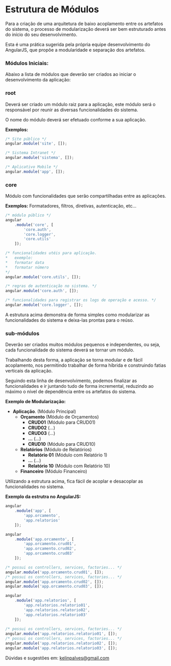 # Estrutura de Módulos

Para a criação de uma arquitetura de baixo acoplamento entre os artefatos do sistema, o processo de modularização deverá ser bem estruturado antes do início do seu desenvolvimento.

Esta é uma prática sugerida pela própria equipe desenvolvimento do AngularJS, que propõe a modularidade e separação dos artefatos.

### Módulos Iniciais:

Abaixo a lista de módulos que deverão ser criados ao iniciar o desenvolvimento da aplicação:

### root

Deverá ser criado um módulo raiz para a aplicação, este módulo será o responsável por reunir as diversas funcionalidades do sistema.

O nome do módulo deverá ser efetuado conforme a sua aplicação.

**Exemplos:**

```js
/* Site público */
angular.module('site', []);

/* Sistema Intranet */
angular.module('sistema', []);

/* Aplicativo Mobile */
angular.module('app', []);
```

### core

Módulo com funcionalidades que serão compartilhadas entre as aplicações.

**Exemplos:** Formatadores, filtros, diretivas, autenticação, etc...

```js
/* módulo público */
angular
	.module('core', [
		'core.auth',
		'core.logger',
		'core.utils'
	]);

/* funcionalidades utéis para aplicação.
*   exemplo:
*	formatar data
*	formatar número
*/
angular.module('core.utils', []);

/* regras de autenticação no sistema. */
angular.module('core.auth', []);

/* funcionalidades para registrar os logs de operação e acesso. */
angular.module('core.logger', []);
```

A estrutura acima demonstra de forma simples como modularizar as funcionalidades do sistema e deixa-las prontas para o reúso.

### sub-módulos

Deverão ser criados muitos módulos pequenos e independentes, ou seja, cada funcionalidade do sistema deverá se tornar um módulo.

Trabalhando desta forma, a aplicação se torna modular e de fácil acoplamento, nos permitindo trabalhar de forma híbrida e construindo fatias verticais da aplicação.

Seguindo esta linha de desenvolvimento, podemos finalizar as funcionalidades e ir juntando tudo de forma incremental, reduzindo ao máximo o nível de dependência entre os artefatos do sistema.

**Exemplo de Modularização:**
	
* **Aplicação**. (Módulo Principal)
	*	**Orçamento** (Módulo de Orçamentos)
		* **CRUD01** (Módulo para CRUD01)
		* **CRUD02** (...)
		* **CRUD03** (...)
		* **...** (...)
		* **CRUD10** (Módulo para CRUD10)
	*	**Relatórios** (Módulo de Relatórios)
		* **Relatório 01** (Módulo com Relatório 1)
		* **...** (...)
		* **Relatório 10** (Módulo com Relatório 10)
	* 	**Financeiro** (Módulo Financeiro)

Utilizando a estrutura acima, fica fácil de acoplar e desacoplar as funcionalidades no sistema.

**Exemplo da estrutra no AngularJS:**

```js
angular
	.module('app', [
		'app.orcamento',
		'app.relatorios'
	]);

angular
	.module('app.orcamento', [
		'app.orcamento.crud01',
		'app.orcamento.crud02',
		'app.orcamento.crud03'
	]);

/* possui os controllers, services, factories... */
angular.module('app.orcamento.crud01', []);
/* possui os controllers, services, factories... */
angular.module('app.orcamento.crud02', []);
angular.module('app.orcamento.crud03', []);

angular
	.module('app.relatorios', [
		'app.relatorios.relatorio01',
		'app.relatorios.relatorio02',
		'app.relatorios.relatorio03'
	]);
	
/* possui os controllers, services, factories... */
angular.module('app.relatorios.relatorio01', []);
/* possui os controllers, services, factories... */
angular.module('app.relatorios.relatorio02', []);
angular.module('app.relatorios.relatorio03', []);
```

Dúvidas e sugestões em: kelinpalves@gmail.com
